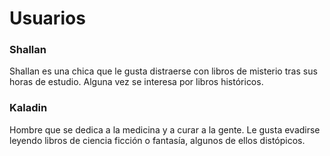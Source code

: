 # Usuarios

### Shallan

Shallan es una chica que le gusta distraerse con libros de misterio tras sus horas de estudio. Alguna vez se interesa por libros históricos.

### Kaladin

Hombre que se dedica a la medicina y a curar a la gente. Le gusta evadirse leyendo libros de ciencia ficción o fantasía, algunos de ellos distópicos.